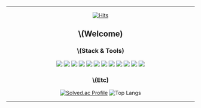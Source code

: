 <div align = center>  
            
---   
[![Hits](https://hits.seeyoufarm.com/api/count/incr/badge.svg?url=https%3A%2F%2Fgithub.com%2Fmomomomoon&count_bg=%2379C83D&title_bg=%23555555&icon=&icon_color=%23E7E7E7&title=hits&edge_flat=false)](https://hits.seeyoufarm.com)
## \\(Welcome)
### \\(Stack & Tools)
<img src="https://img.shields.io/badge/C-20232a.svg?style=for-the-badge&logo=C&logoColor=white" />
<img src="https://img.shields.io/badge/C++-20232a.svg?style=for-the-badge&logo=Cplusplus&logoColor=white" />
<img src="https://img.shields.io/badge/Csharp-20232a.svg?style=for-the-badge&logo=csharp&logoColor=white" />
<img src="https://img.shields.io/badge/.net-20232a.svg?style=for-the-badge&logo=dotnet&logoColor=white" /> 
<img src="https://img.shields.io/badge/blazor-20232a.svg?style=for-the-badge&logo=blazor&logoColor=white" />
<img src="https://img.shields.io/badge/unity-20232a.svg?style=for-the-badge&logo=unity&logoColor=white" /> 
<img src="https://img.shields.io/badge/unrealengine-20232a.svg?style=for-the-badge&logo=unrealengine&logoColor=white" />
<img src="https://img.shields.io/badge/godot-20232a.svg?style=for-the-badge&logo=GodotEngine&logoColor=white" />
<img src="https://img.shields.io/badge/opengl-20232a.svg?style=for-the-badge&logo=opengl&logoColor=white" /> 
<img src="https://img.shields.io/badge/git-20232a.svg?style=for-the-badge&logo=git&logoColor=white" />
<img src="https://img.shields.io/badge/github-20232a.svg?style=for-the-badge&logo=github&logoColor=white" />
<img src="https://img.shields.io/badge/notion-20232a.svg?style=for-the-badge&logo=notion&logoColor=white" />

### \\(Etc)
[![Solved.ac Profile](http://mazassumnida.wtf/api/v2/generate_badge?boj=ansdj1908)](https://solved.ac/ansdj1908/)
![Top Langs](https://github-readme-stats.vercel.app/api/top-langs/?username=momomomoon&layout=compact)
 
     
---
</div>
 
    
  
 
